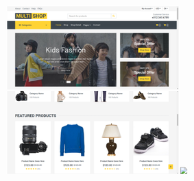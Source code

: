 <img src="SCREEN111.png" width="400">
<img src="SCREEN222.png" width="400">
<img src="SCREEN322.png" width="400">
